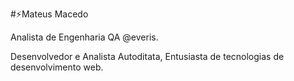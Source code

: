 #⚡Mateus Macedo

Analista de Engenharia QA @everis.

Desenvolvedor e Analista Autoditata, Entusiasta de tecnologias de desenvolvimento web.
